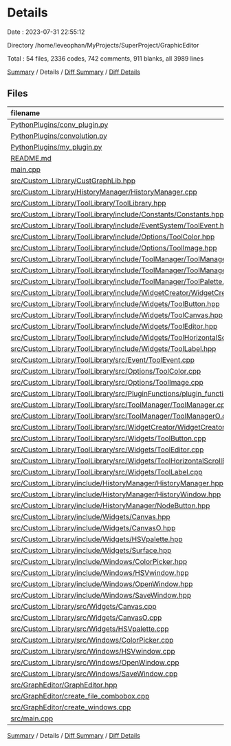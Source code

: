 # Details

Date : 2023-07-31 22:55:12

Directory /home/leveophan/MyProjects/SuperProject/GraphicEditor

Total : 54 files,  2336 codes, 742 comments, 911 blanks, all 3989 lines

[Summary](results.md) / Details / [Diff Summary](diff.md) / [Diff Details](diff-details.md)

## Files
| filename | language | code | comment | blank | total |
| :--- | :--- | ---: | ---: | ---: | ---: |
| [PythonPlugins/conv_plugin.py](/PythonPlugins/conv_plugin.py) | Python | 64 | 0 | 15 | 79 |
| [PythonPlugins/convolution.py](/PythonPlugins/convolution.py) | Python | 34 | 0 | 10 | 44 |
| [PythonPlugins/my_plugin.py](/PythonPlugins/my_plugin.py) | Python | 187 | 0 | 49 | 236 |
| [README.md](/README.md) | Markdown | 1 | 0 | 1 | 2 |
| [main.cpp](/main.cpp) | C++ | 32 | 6 | 14 | 52 |
| [src/Custom_Library/CustGraphLib.hpp](/src/Custom_Library/CustGraphLib.hpp) | C++ | 0 | 0 | 1 | 1 |
| [src/Custom_Library/HistoryManager/HistoryManager.cpp](/src/Custom_Library/HistoryManager/HistoryManager.cpp) | C++ | 1 | 0 | 2 | 3 |
| [src/Custom_Library/ToolLibrary/ToolLibrary.hpp](/src/Custom_Library/ToolLibrary/ToolLibrary.hpp) | C++ | 11 | 0 | 3 | 14 |
| [src/Custom_Library/ToolLibrary/include/Constants/Constants.hpp](/src/Custom_Library/ToolLibrary/include/Constants/Constants.hpp) | C++ | 6 | 0 | 1 | 7 |
| [src/Custom_Library/ToolLibrary/include/EventSystem/ToolEvent.hpp](/src/Custom_Library/ToolLibrary/include/EventSystem/ToolEvent.hpp) | C++ | 7 | 0 | 2 | 9 |
| [src/Custom_Library/ToolLibrary/include/Options/ToolColor.hpp](/src/Custom_Library/ToolLibrary/include/Options/ToolColor.hpp) | C++ | 22 | 0 | 7 | 29 |
| [src/Custom_Library/ToolLibrary/include/Options/ToolImage.hpp](/src/Custom_Library/ToolLibrary/include/Options/ToolImage.hpp) | C++ | 27 | 0 | 17 | 44 |
| [src/Custom_Library/ToolLibrary/include/ToolManager/ToolManager.hpp](/src/Custom_Library/ToolLibrary/include/ToolManager/ToolManager.hpp) | C++ | 35 | 2 | 19 | 56 |
| [src/Custom_Library/ToolLibrary/include/ToolManager/ToolManagerO.hpp](/src/Custom_Library/ToolLibrary/include/ToolManager/ToolManagerO.hpp) | C++ | 0 | 231 | 63 | 294 |
| [src/Custom_Library/ToolLibrary/include/ToolManager/ToolPalette.hpp](/src/Custom_Library/ToolLibrary/include/ToolManager/ToolPalette.hpp) | C++ | 35 | 0 | 9 | 44 |
| [src/Custom_Library/ToolLibrary/include/WidgetCreator/WidgetCreator.hpp](/src/Custom_Library/ToolLibrary/include/WidgetCreator/WidgetCreator.hpp) | C++ | 14 | 0 | 1 | 15 |
| [src/Custom_Library/ToolLibrary/include/Widgets/ToolButton.hpp](/src/Custom_Library/ToolLibrary/include/Widgets/ToolButton.hpp) | C++ | 43 | 0 | 17 | 60 |
| [src/Custom_Library/ToolLibrary/include/Widgets/ToolCanvas.hpp](/src/Custom_Library/ToolLibrary/include/Widgets/ToolCanvas.hpp) | C++ | 0 | 83 | 19 | 102 |
| [src/Custom_Library/ToolLibrary/include/Widgets/ToolEditor.hpp](/src/Custom_Library/ToolLibrary/include/Widgets/ToolEditor.hpp) | C++ | 33 | 0 | 13 | 46 |
| [src/Custom_Library/ToolLibrary/include/Widgets/ToolHorizontalScrollBar.hpp](/src/Custom_Library/ToolLibrary/include/Widgets/ToolHorizontalScrollBar.hpp) | C++ | 34 | 0 | 14 | 48 |
| [src/Custom_Library/ToolLibrary/include/Widgets/ToolLabel.hpp](/src/Custom_Library/ToolLibrary/include/Widgets/ToolLabel.hpp) | C++ | 25 | 0 | 9 | 34 |
| [src/Custom_Library/ToolLibrary/src/Event/ToolEvent.cpp](/src/Custom_Library/ToolLibrary/src/Event/ToolEvent.cpp) | C++ | 51 | 0 | 14 | 65 |
| [src/Custom_Library/ToolLibrary/src/Options/ToolColor.cpp](/src/Custom_Library/ToolLibrary/src/Options/ToolColor.cpp) | C++ | 4 | 0 | 2 | 6 |
| [src/Custom_Library/ToolLibrary/src/Options/ToolImage.cpp](/src/Custom_Library/ToolLibrary/src/Options/ToolImage.cpp) | C++ | 60 | 4 | 20 | 84 |
| [src/Custom_Library/ToolLibrary/src/PluginFunctions/plugin_function.cpp](/src/Custom_Library/ToolLibrary/src/PluginFunctions/plugin_function.cpp) | C++ | 5 | 5 | 4 | 14 |
| [src/Custom_Library/ToolLibrary/src/ToolManager/ToolManager.cpp](/src/Custom_Library/ToolLibrary/src/ToolManager/ToolManager.cpp) | C++ | 50 | 40 | 23 | 113 |
| [src/Custom_Library/ToolLibrary/src/ToolManager/ToolManagerO.cpp](/src/Custom_Library/ToolLibrary/src/ToolManager/ToolManagerO.cpp) | C++ | 0 | 4 | 2 | 6 |
| [src/Custom_Library/ToolLibrary/src/WidgetCreator/WidgetCreator.cpp](/src/Custom_Library/ToolLibrary/src/WidgetCreator/WidgetCreator.cpp) | C++ | 28 | 0 | 2 | 30 |
| [src/Custom_Library/ToolLibrary/src/Widgets/ToolButton.cpp](/src/Custom_Library/ToolLibrary/src/Widgets/ToolButton.cpp) | C++ | 120 | 0 | 25 | 145 |
| [src/Custom_Library/ToolLibrary/src/Widgets/ToolEditor.cpp](/src/Custom_Library/ToolLibrary/src/Widgets/ToolEditor.cpp) | C++ | 64 | 0 | 15 | 79 |
| [src/Custom_Library/ToolLibrary/src/Widgets/ToolHorizontalScrollBar.cpp](/src/Custom_Library/ToolLibrary/src/Widgets/ToolHorizontalScrollBar.cpp) | C++ | 85 | 0 | 21 | 106 |
| [src/Custom_Library/ToolLibrary/src/Widgets/ToolLabel.cpp](/src/Custom_Library/ToolLibrary/src/Widgets/ToolLabel.cpp) | C++ | 49 | 0 | 11 | 60 |
| [src/Custom_Library/include/HistoryManager/HistoryManager.hpp](/src/Custom_Library/include/HistoryManager/HistoryManager.hpp) | C++ | 120 | 0 | 31 | 151 |
| [src/Custom_Library/include/HistoryManager/HistoryWindow.hpp](/src/Custom_Library/include/HistoryManager/HistoryWindow.hpp) | C++ | 0 | 128 | 29 | 157 |
| [src/Custom_Library/include/HistoryManager/NodeButton.hpp](/src/Custom_Library/include/HistoryManager/NodeButton.hpp) | C++ | 20 | 0 | 4 | 24 |
| [src/Custom_Library/include/Widgets/Canvas.hpp](/src/Custom_Library/include/Widgets/Canvas.hpp) | C++ | 37 | 1 | 18 | 56 |
| [src/Custom_Library/include/Widgets/CanvasO.hpp](/src/Custom_Library/include/Widgets/CanvasO.hpp) | C++ | 0 | 45 | 27 | 72 |
| [src/Custom_Library/include/Widgets/HSVpalette.hpp](/src/Custom_Library/include/Widgets/HSVpalette.hpp) | C++ | 45 | 0 | 14 | 59 |
| [src/Custom_Library/include/Widgets/Surface.hpp](/src/Custom_Library/include/Widgets/Surface.hpp) | C++ | 30 | 1 | 13 | 44 |
| [src/Custom_Library/include/Windows/ColorPicker.hpp](/src/Custom_Library/include/Windows/ColorPicker.hpp) | C++ | 38 | 0 | 15 | 53 |
| [src/Custom_Library/include/Windows/HSVwindow.hpp](/src/Custom_Library/include/Windows/HSVwindow.hpp) | C++ | 37 | 0 | 18 | 55 |
| [src/Custom_Library/include/Windows/OpenWindow.hpp](/src/Custom_Library/include/Windows/OpenWindow.hpp) | C++ | 25 | 0 | 14 | 39 |
| [src/Custom_Library/include/Windows/SaveWindow.hpp](/src/Custom_Library/include/Windows/SaveWindow.hpp) | C++ | 27 | 0 | 13 | 40 |
| [src/Custom_Library/src/Widgets/Canvas.cpp](/src/Custom_Library/src/Widgets/Canvas.cpp) | C++ | 186 | 2 | 59 | 247 |
| [src/Custom_Library/src/Widgets/CanvasO.cpp](/src/Custom_Library/src/Widgets/CanvasO.cpp) | C++ | 0 | 187 | 68 | 255 |
| [src/Custom_Library/src/Widgets/HSVpalette.cpp](/src/Custom_Library/src/Widgets/HSVpalette.cpp) | C++ | 148 | 0 | 33 | 181 |
| [src/Custom_Library/src/Windows/ColorPicker.cpp](/src/Custom_Library/src/Windows/ColorPicker.cpp) | C++ | 125 | 0 | 24 | 149 |
| [src/Custom_Library/src/Windows/HSVwindow.cpp](/src/Custom_Library/src/Windows/HSVwindow.cpp) | C++ | 132 | 0 | 27 | 159 |
| [src/Custom_Library/src/Windows/OpenWindow.cpp](/src/Custom_Library/src/Windows/OpenWindow.cpp) | C++ | 60 | 0 | 13 | 73 |
| [src/Custom_Library/src/Windows/SaveWindow.cpp](/src/Custom_Library/src/Windows/SaveWindow.cpp) | C++ | 59 | 0 | 14 | 73 |
| [src/GraphEditor/GraphEditor.hpp](/src/GraphEditor/GraphEditor.hpp) | C++ | 17 | 0 | 9 | 26 |
| [src/GraphEditor/create_file_combobox.cpp](/src/GraphEditor/create_file_combobox.cpp) | C++ | 25 | 0 | 10 | 35 |
| [src/GraphEditor/create_windows.cpp](/src/GraphEditor/create_windows.cpp) | C++ | 54 | 0 | 19 | 73 |
| [src/main.cpp](/src/main.cpp) | C++ | 24 | 3 | 14 | 41 |

[Summary](results.md) / Details / [Diff Summary](diff.md) / [Diff Details](diff-details.md)